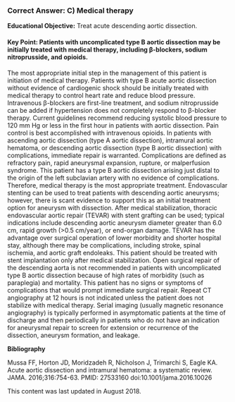 
### Correct Answer: C) Medical therapy 

**Educational Objective:** Treat acute descending aortic dissection.

#### **Key Point:** Patients with uncomplicated type B aortic dissection may be initially treated with medical therapy, including β-blockers, sodium nitroprusside, and opioids.

The most appropriate initial step in the management of this patient is initiation of medical therapy. Patients with type B acute aortic dissection without evidence of cardiogenic shock should be initially treated with medical therapy to control heart rate and reduce blood pressure. Intravenous β-blockers are first-line treatment, and sodium nitroprusside can be added if hypertension does not completely respond to β-blocker therapy. Current guidelines recommend reducing systolic blood pressure to 120 mm Hg or less in the first hour in patients with aortic dissection. Pain control is best accomplished with intravenous opioids. In patients with ascending aortic dissection (type A aortic dissection), intramural aortic hematoma, or descending aortic dissection (type B aortic dissection) with complications, immediate repair is warranted. Complications are defined as refractory pain, rapid aneurysmal expansion, rupture, or malperfusion syndrome. This patient has a type B aortic dissection arising just distal to the origin of the left subclavian artery with no evidence of complications. Therefore, medical therapy is the most appropriate treatment.
Endovascular stenting can be used to treat patients with descending aortic aneurysms; however, there is scant evidence to support this as an initial treatment option for aneurysm with dissection. After medical stabilization, thoracic endovascular aortic repair (TEVAR) with stent grafting can be used; typical indications include descending aortic aneurysm diameter greater than 6.0 cm, rapid growth (>0.5 cm/year), or end-organ damage. TEVAR has the advantage over surgical operation of lower morbidity and shorter hospital stay, although there may be complications, including stroke, spinal ischemia, and aortic graft endoleaks. This patient should be treated with stent implantation only after medical stabilization.
Open surgical repair of the descending aorta is not recommended in patients with uncomplicated type B aortic dissection because of high rates of morbidity (such as paraplegia) and mortality. This patient has no signs or symptoms of complications that would prompt immediate surgical repair.
Repeat CT angiography at 12 hours is not indicated unless the patient does not stabilize with medical therapy. Serial imaging (usually magnetic resonance angiography) is typically performed in asymptomatic patients at the time of discharge and then periodically in patients who do not have an indication for aneurysmal repair to screen for extension or recurrence of the dissection, aneurysm formation, and leakage.

**Bibliography**

Mussa FF, Horton JD, Moridzadeh R, Nicholson J, Trimarchi S, Eagle KA. Acute aortic dissection and intramural hematoma: a systematic review. JAMA. 2016;316:754-63. PMID: 27533160 doi:10.1001/jama.2016.10026

This content was last updated in August 2018.